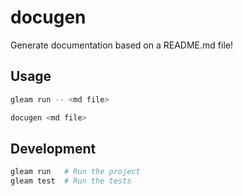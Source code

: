 # docugen

Generate documentation based on a README.md file!

## Usage
```sh
gleam run -- <md file>
```

```sh
docugen <md file>
```

## Development

```sh
gleam run   # Run the project
gleam test  # Run the tests
```
